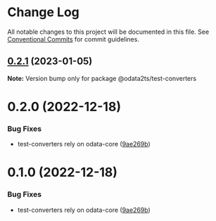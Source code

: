 # Change Log

All notable changes to this project will be documented in this file.
See [Conventional Commits](https://conventionalcommits.org) for commit guidelines.

## [0.2.1](https://github.com/odata2ts/odata2ts/compare/@odata2ts/test-converters@0.2.0...@odata2ts/test-converters@0.2.1) (2023-01-05)

**Note:** Version bump only for package @odata2ts/test-converters






# 0.2.0 (2022-12-18)


### Bug Fixes

* test-converters rely on odata-core ([9ae269b](https://github.com/odata2ts/odata2ts/commit/9ae269b19fca3d2c6be7cd906fed094ea8cff11a))





# 0.1.0 (2022-12-18)


### Bug Fixes

* test-converters rely on odata-core ([9ae269b](https://github.com/odata2ts/odata2ts/commit/9ae269b19fca3d2c6be7cd906fed094ea8cff11a))
